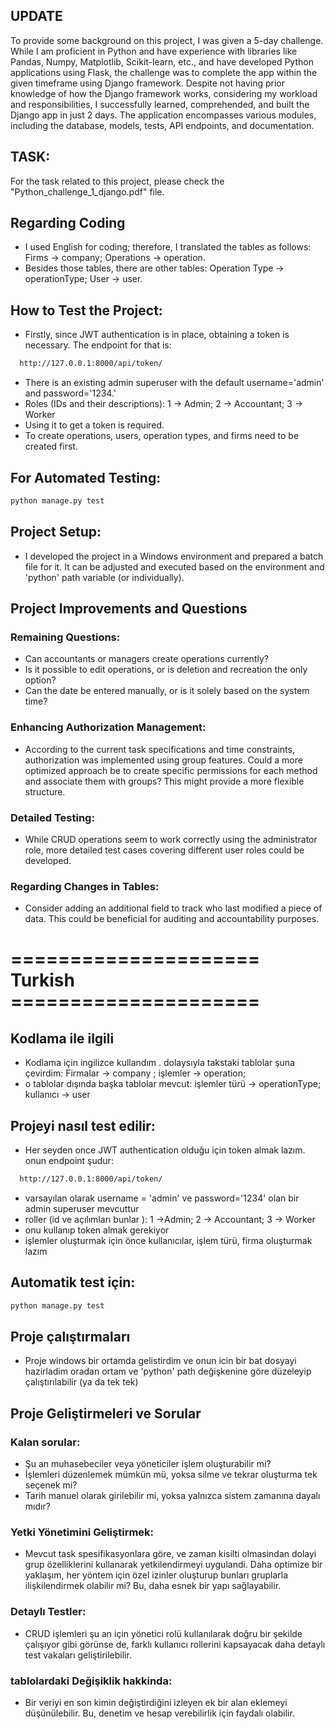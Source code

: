 ## UPDATE
To provide some background on this project, I was given a 5-day challenge. While I am proficient in Python and have experience with libraries like Pandas, Numpy, Matplotlib, Scikit-learn, etc., and have developed Python applications using Flask, the challenge was to complete the app within the given timeframe using Django framework. Despite not having prior knowledge of how the Django framework works, considering my workload and responsibilities, I successfully learned, comprehended, and built the Django app in just 2 days. The application encompasses various modules, including the database, models, tests, API endpoints, and documentation.

## TASK:
For the task related to this project, please check the "Python_challenge_1_django.pdf" file.

## Regarding Coding
- I used English for coding; therefore, I translated the tables as follows: Firms -> company; Operations -> operation.
- Besides those tables, there are other tables: Operation Type -> operationType; User -> user.

## How to Test the Project:
- Firstly, since JWT authentication is in place, obtaining a token is necessary. The endpoint for that is:
```bash
  http://127.0.0.1:8000/api/token/
```
- There is an existing admin superuser with the default username='admin' and password='1234.'
- Roles (IDs and their descriptions): 1 -> Admin; 2 -> Accountant; 3 -> Worker
- Using it to get a token is required.
- To create operations, users, operation types, and firms need to be created first.

## For Automated Testing:
```bash
python manage.py test
```

## Project Setup:
- I developed the project in a Windows environment and prepared a batch file for it. It can be adjusted and executed based on the environment and 'python' path variable (or individually).

## Project Improvements and Questions

### Remaining Questions:
- Can accountants or managers create operations currently?
- Is it possible to edit operations, or is deletion and recreation the only option?
- Can the date be entered manually, or is it solely based on the system time?

### Enhancing Authorization Management:
- According to the current task specifications and time constraints, authorization was implemented using group features. Could a more optimized approach be to create specific permissions for each method and associate them with groups? This might provide a more flexible structure.

### Detailed Testing:
- While CRUD operations seem to work correctly using the administrator role, more detailed test cases covering different user roles could be developed.

### Regarding Changes in Tables:
- Consider adding an additional field to track who last modified a piece of data. This could be beneficial for auditing and accountability purposes.


# ===================== Turkish =====================

## Kodlama ile ilgili
- Kodlama için ingilizce kullandım . dolaysıyla takstaki tablolar şuna çevirdim: Firmalar -> company ; işlemler -> operation;
- o tablolar dışında başka tablolar mevcut: işlemler türü -> operationType; kullanıcı -> user

## Projeyi nasıl test edilir: 
- Her seyden once JWT authentication olduğu için token almak lazım. onun endpoint şudur:
```bash
  http://127.0.0.1:8000/api/token/
```
- varsayılan olarak username = 'admin' ve password='1234' olan bir admin superuser mevcuttur
- roller (id ve açılımları bunlar ): 1 ->Admin; 2 -> Accountant; 3 -> Worker
- onu kullanıp token almak gerekiyor
- işlemler oluşturmak için önce kullanıcılar, işlem türü, firma oluşturmak lazım

## Automatik test için: 
```bash
python manage.py test
```

## Proje çalıştırmaları
- Proje windows bir ortamda gelistirdim ve onun icin bir bat dosyayi hazirladim oradan ortam ve 'python' path değişkenine göre düzeleyip çalıştırılabilir (ya da tek tek)

## Proje Geliştirmeleri ve Sorular

### Kalan sorular:
- Şu an muhasebeciler veya yöneticiler işlem oluşturabilir mi?
- İşlemleri düzenlemek mümkün mü, yoksa silme ve tekrar oluşturma tek seçenek mi?
- Tarih manuel olarak girilebilir mi, yoksa yalnızca sistem zamanına dayalı mıdır?

### Yetki Yönetimini Geliştirmek:
- Mevcut task spesifikasyonlara göre, ve zaman kisilti olmasindan dolayi grup özelliklerini kullanarak yetkilendirmeyi uygulandi. Daha optimize bir yaklaşım, her yöntem için özel izinler oluşturup bunları gruplarla ilişkilendirmek olabilir mi? Bu, daha esnek bir yapı sağlayabilir.

### Detaylı Testler:
- CRUD işlemleri şu an için yönetici rolü kullanılarak doğru bir şekilde çalışıyor gibi görünse de, farklı kullanıcı rollerini kapsayacak daha detaylı test vakaları geliştirilebilir.

### tablolardaki Değişiklik hakkinda:
- Bir veriyi en son kimin değiştirdiğini izleyen ek bir alan eklemeyi düşünülebilir. Bu, denetim ve hesap verebilirlik için faydalı olabilir.
